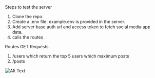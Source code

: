 Steps to test the server 

1. Clone the repo 
2. Create a .env file. example.env is provided in the server.
3. Add server base auth url and access token to fetch social media app data.
4. calls the routes

Routes 
GET Requests
1. /users which return the top 5 users which maximum posts
2. /posts 

![Alt Text]("[https://github.com/aakashahpl/RA2211028010102/blob/master/assests/sample_output.png](https://raw.githubusercontent.com/aakashahpl/RA2211028010102/refs/heads/master/assests/sample_output.png)")

